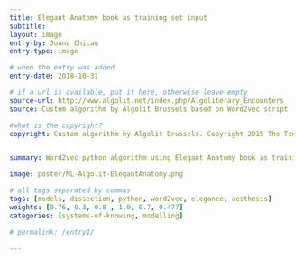 ```yaml
---
title: Elegant Anatomy book as training set input
subtitle:
layout: image
entry-by: Joana Chicau
entry-type: image

# when the entry was added
entry-date: 2018-10-31

# if a url is available, put it here, otherwise leave empty
source-url: http://www.algolit.net/index.php/Algoliterary_Encounters
source: Custom algorithm by Algolit Brussels based on Word2vec script

#what is the copyright?
copyright: Custom algorithm by Algolit Brussels. Copyright 2015 The TensorFlow Authors. All Rights Reserved. Licensed under the Apache License, Version 2.0


summary: Word2vec python algorithm using Elegant Anatomy book as training set input (screenshot from running script on the terminal)

image: poster/ML-Algolit-ElegantAnatomy.png

# all tags separated by commas
tags: [models, dissection, python, word2vec, elegance, aesthesis]
weights: [0.76, 0.3, 0.8 , 1.0, 0.7, 0.477]
categories: [systems-of-knowing, modelling]

# permalink: /entry1/

---
```

